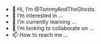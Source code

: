 - 👋 Hi, I’m @TommyAndTheGhosts
- 👀 I’m interested in ...
- 🌱 I’m currently learning ...
- 💞️ I’m looking to collaborate on ...
- 📫 How to reach me ...

<!---
TommyAndTheGhosts/TommyAndTheGhosts is a ✨ special ✨ repository because its `README.md` (this file) appears on your GitHub profile.
You can click the Preview link to take a look at your changes.
--->
